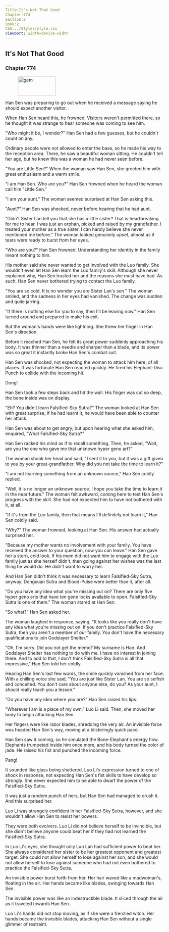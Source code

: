 ```yaml
---
Title:It's Not That Good 
Chapter:774 
Section:2 
Book:2 
CSS:../Styles/style.css 
viewport: width=device-width
---
```

  
## It's Not That Good
### Chapter 774
  
<figure>
	<img src="../Images/gem.gif" alt="gem" id="gem" width="120" height="60" />
</figure>
  

  
Han Sen was preparing to go out when he received a message saying he should expect another visitor.

When Han Sen heard this, he frowned. Visitors weren't permitted there, so he thought it was strange to hear someone was coming to see him.

"Who might it be, I wonder?" Han Sen had a few guesses, but he couldn't count on any.

Ordinary people were not allowed to enter the base, so he made his way to the reception area. There, he saw a beautiful woman sitting. He couldn't tell her age, but he knew this was a woman he had never seen before.

"You are Little Sen?" When the woman saw Han Sen, she greeted him with great enthusiasm and a warm smile.

"I am Han Sen. Who are you?" Han Sen frowned when he heard the woman call him "Little Sen."

"I am your aunt." The woman seemed surprised at Han Sen asking this.

"Aunt?" Han Sen was shocked, never before hearing that he had aunt.

"Didn't Sister Lan tell you that she has a little sister? That is heartbreaking for me to hear. I was just an orphan, picked and raised by my grandfather. I treated your mother as a true sister. I can hardly believe she never mentioned me before." The woman looked genuinely upset, almost as if tears were ready to burst from her eyes.

"Who are you?" Han Sen frowned. Understanding her identity in the family meant nothing to him.

His mother said she never wanted to get involved with the Luo family. She wouldn't even let Han Sen learn the Luo family's skill. Although she never explained why, Han Sen trusted her and the reasons she must have had. As such, Han Sen never bothered trying to contact the Luo family.

"You are so cold. It is no wonder you are Sister Lan's son." The woman smiled, and the sadness in her eyes had vanished. The change was sudden and quite jarring.

"If there is nothing else for you to say, then I'll be leaving now." Han Sen turned around and prepared to make his exit.

But the woman's hands were like lightning. She threw her finger in Han Sen's direction.

Before it reached Han Sen, he felt its great power suddenly approaching his body. It was thinner than a needle and sharper than a blade, and its power was so great it instantly broke Han Sen's combat suit.

Han Sen was shocked, not expecting the woman to attack him here, of all places. It was fortunate Han Sen reacted quickly. He fired his Elephant-Disc Punch to collide with the incoming hit.

Dong!

Han Sen took a few steps back and hit the wall. His finger was cut so deep, the bone inside was on display.

"Eh? You didn't learn Falsified-Sky Sutra?" The woman looked at Han Sen with great surprise; if he had learnt it, he would have been able to counter her attack.

Han Sen was about to get angry, but upon hearing what she asked him, enquired, "What Falsified-Sky Sutra?"

Han Sen racked his mind as if to recall something. Then, he asked, "Wait, are you the one who gave me that unknown hyper geno art?"

The woman shook her head and said, "I sent it to you, but it was a gift given to you by your great-grandfather. Why did you not take the time to learn it?"

"I am not learning something from an unknown source," Han Sen coldly replied.

"Well, it is no longer an unknown source. I hope you take the time to learn it in the near future." The woman felt awkward, coming here to test Han Sen's progress with the skill. She had not expected him to have not bothered with it, at all.

"If it's from the Luo family, then that means I'll definitely not learn it," Han Sen coldly said.

"Why?" The woman frowned, looking at Han Sen. His answer had actually surprised her.

"Because my mother wants no involvement with your family. You have received the answer to your question, now you can leave." Han Sen gave her a stern, cold look. If his mom did not want him to engage with the Luo family just as she herself didn't, then going against her wishes was the last thing he would do. He didn't want to worry her.

And Han Sen didn't think it was necessary to learn Falsified-Sky Sutra, anyway. Dongxuan Sutra and Blood-Pulse were better than it, after all.

"Do you have any idea what you're missing out on? There are only five hyper geno arts that have ten gene locks available to open. Falsified-Sky Sutra is one of them." The woman stared at Han Sen.

"So what?" Han Sen asked her.

The woman laughed in response, saying, "It looks like you really don't have any idea what you're missing out on. If you don't practice Falsified-Sky Sutra, then you aren't a member of our family. You don't have the necessary qualifications to join Godslayer Shelter."

"Oh, I'm sorry. Did you not get the memo? My surname is Han. And Godslayer Shelter has nothing to do with me. I have no interest in joining there. And to add to that, I don't think Falsified-Sky Sutra is all that impressive," Han Sen told her coldly.

Hearing Han Sen's last few words, the smile quickly vanished from her face. With a chilling voice she said, "You are just like Sister Lan. You are so selfish and conceited. You don't care about anyone else, do you? As your aunt, I should really teach you a lesson."

"Do you have any idea where you are?" Han Sen raised his lips.

"Wherever I am is a place of my own," Luo Li said. Then, she moved her body to begin attacking Han Sen.

Her fingers were like razor blades, shredding the very air. An invisible force was headed Han Sen's way, moving at a blisteringly quick pace.

Han Sen saw it coming, so he simulated the Bone-Elephant's energy flow. Elephants trumpeted inside him once more, and his body turned the color of jade. He raised his fist and punched the incoming force.

Pang!

It sounded like glass being shattered. Luo Li's expression turned to one of shock in response, not expecting Han Sen's fist skills to have develop so strongly. She never expected him to be able to dwarf the power of the Falsified-Sky Sutra.

It was just a random punch of hers, but Han Sen had managed to crush it. And this surprised her.

Luo Li was strangely confident in her Falsified-Sky Sutra, however, and she wouldn't allow Han Sen to resist her powers.

They were both evolvers. Luo Li did not believe herself to be invincible, but she didn't believe anyone could beat her if they had not learned the Falsified-Sky Sutra.

In Luo Li's eyes, she thought only Luo Lan had sufficient power to beat her. She always considered her sister to be her greatest opponent and greatest target. She could not allow herself to lose against her son, and she would not allow herself to lose against someone who had not even bothered to practice the Falsified-Sky Sutra.

An invisible power burst forth from her. Her hair waved like a madwoman's, floating in the air. Her hands became like blades, swinging towards Han Sen.

The invisible power was like an indestructible blade. It sliced through the air as it traveled towards Han Sen.

Luo Li's hands did not stop moving, as if she were a frenzied witch. Her hands became the invisible blades, attacking Han Sen without a single glimmer of restraint.